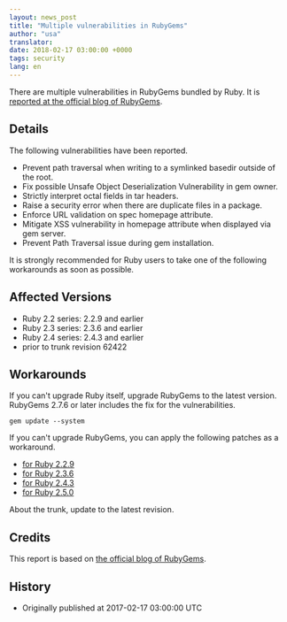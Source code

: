 ```yaml
---
layout: news_post
title: "Multiple vulnerabilities in RubyGems"
author: "usa"
translator:
date: 2018-02-17 03:00:00 +0000
tags: security
lang: en
---
```


There are multiple vulnerabilities in RubyGems bundled by Ruby.
It is [reported at the official blog of RubyGems](http://blog.rubygems.org/2018/02/15/2.7.6-released.html).

## Details

The following vulnerabilities have been reported.

* Prevent path traversal when writing to a symlinked basedir outside of the root.
* Fix possible Unsafe Object Deserialization Vulnerability in gem owner.
* Strictly interpret octal fields in tar headers.
* Raise a security error when there are duplicate files in a package.
* Enforce URL validation on spec homepage attribute.
* Mitigate XSS vulnerability in homepage attribute when displayed via gem server.
* Prevent Path Traversal issue during gem installation.

It is strongly recommended for Ruby users to take one of the following workarounds as soon as possible.

## Affected Versions

* Ruby 2.2 series: 2.2.9 and earlier
* Ruby 2.3 series: 2.3.6 and earlier
* Ruby 2.4 series: 2.4.3 and earlier
* prior to trunk revision 62422

## Workarounds

If you can't upgrade Ruby itself, upgrade RubyGems to the latest version.
RubyGems 2.7.6 or later includes the fix for the vulnerabilities.

```
gem update --system
```

If you can't upgrade RubyGems, you can apply the following patches as a workaround.

* [for Ruby 2.2.9](https://bugs.ruby-lang.org/attachments/download/7030/rubygems-276-for-ruby22.patch)
* [for Ruby 2.3.6](https://bugs.ruby-lang.org/attachments/download/7029/rubygems-276-for-ruby23.patch)
* [for Ruby 2.4.3](https://bugs.ruby-lang.org/attachments/download/7028/rubygems-276-for-ruby24.patch)
* [for Ruby 2.5.0](https://bugs.ruby-lang.org/attachments/download/7027/rubygems-276-for-ruby25.patch)

About the trunk, update to the latest revision.

## Credits

This report is based on [the official blog of RubyGems](http://blog.rubygems.org/2018/02/15/2.7.6-released.html).

## History

* Originally published at 2017-02-17 03:00:00 UTC
